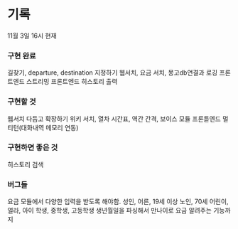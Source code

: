 # 기록
11월 3일 16시 현재

### 구현 완료
길찾기, departure, destination 지정하기
웹서치,
요금 서치,
몽고db연결과 로깅
프론트엔드 스트리밍
프론트엔드 히스토리 출력

### 구현할 것
웹서치 다듬고 확장하기
위키 서치,
열차 시간표,
역간 간격,
보이스 모듈
프론튿엔드 멀티턴(대화내역 메모리 연동)

### 구현하면 좋은 것
히스토리 검색


### 버그들
요금 모듈에서 다양한 입력을 받도록 해야함.
성인, 어른, 19세 이상
노인, 70세
어린이, 얼라, 아이
학생,
중학생,
고등학생
생년월일을 파싱해서 만나이로 요금 알려주는 기능까지
